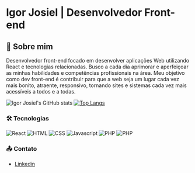 # Igor Josiel | Desenvolvedor Front-end

## 👋 Sobre mim
Desenvolvedor front-end focado em desenvolver aplicações Web utilizando React e tecnologias relacionadas. Busco a cada dia aprimorar e aperfeiçoar as minhas habilidades e competências profissionais na área.
Meu objetivo como dev front-end é contribuir para que a web seja um lugar cada vez mais bonito, atraente, responsivo, tornando sites e sistemas cada vez mais acessíveis a todos e a todas.

![Igor Josiel's GitHub stats](https://github-readme-stats.vercel.app/api?username=igorjosiel&layout=compact&show_icons=true&theme=tokyonight&border_radius=15&langs_count=10&card_width=40%)
[![Top Langs](https://github-readme-stats.vercel.app/api/top-langs/?username=igorjosiel&layout=compact&theme=tokyonight&border_radius=15&langs_count=10)](https://github.com/igorjosiel/github-readme-stats)

### 🛠 Tecnologias

![React](https://img.shields.io/badge/React-000?style=flat&logo=react)
![HTML](https://img.shields.io/badge/HTML-000?style=flat&logo=html5)
![CSS](https://img.shields.io/badge/CSS3-000?style=flat&logo=css)
![Javascript](https://img.shields.io/badge/Javascript-000?style=flat&logo=javascript)
![PHP](https://img.shields.io/badge/PHP-000?style=flat&logo=php)
![PHP](https://img.shields.io/badge/Laravel-000?style=flat&logo=laravel)

### 📤 Contato

- [Linkedin](https://www.linkedin.com/in/react-developer-igor-josiel/)
